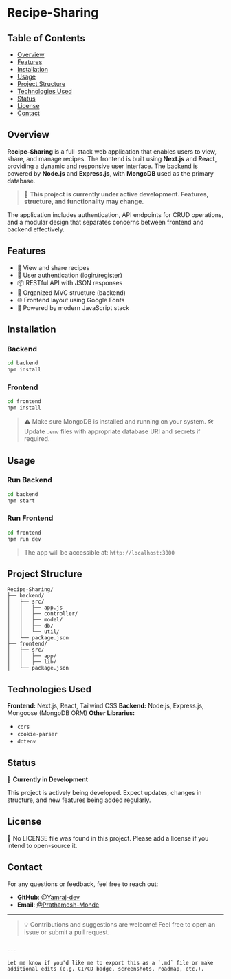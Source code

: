 
# Recipe-Sharing

## Table of Contents

- [Overview](#overview)
- [Features](#features)
- [Installation](#installation)
- [Usage](#usage)
- [Project Structure](#project-structure)
- [Technologies Used](#technologies-used)
- [Status](#status)
- [License](#license)
- [Contact](#contact)

## Overview

**Recipe-Sharing** is a full-stack web application that enables users to view, share, and manage recipes. The frontend is built using **Next.js** and **React**, providing a dynamic and responsive user interface. The backend is powered by **Node.js** and **Express.js**, with **MongoDB** used as the primary database.

> 🚧 **This project is currently under active development. Features, structure, and functionality may change.**

The application includes authentication, API endpoints for CRUD operations, and a modular design that separates concerns between frontend and backend effectively.

## Features

- 🍲 View and share recipes  
- 🔐 User authentication (login/register)  
- 📦 RESTful API with JSON responses  
- 🧠 Organized MVC structure (backend)  
- 🌐 Frontend layout using Google Fonts  
- 🚀 Powered by modern JavaScript stack  

## Installation

### Backend

```bash
cd backend
npm install
````

### Frontend

```bash
cd frontend
npm install
```

> ⚠️ Make sure MongoDB is installed and running on your system.
> 🛠️ Update `.env` files with appropriate database URI and secrets if required.

## Usage

### Run Backend

```bash
cd backend
npm start
```

### Run Frontend

```bash
cd frontend
npm run dev
```

> The app will be accessible at:
> `http://localhost:3000`

## Project Structure

```
Recipe-Sharing/
├── backend/
│   ├── src/
│   │   ├── app.js
│   │   ├── controller/
│   │   ├── model/
│   │   ├── db/
│   │   └── util/
│   └── package.json
├── frontend/
│   ├── src/
│   │   ├── app/
│   │   ├── lib/
│   └── package.json
```

## Technologies Used

**Frontend:** Next.js, React, Tailwind CSS
**Backend:** Node.js, Express.js, Mongoose (MongoDB ORM)
**Other Libraries:**

* `cors`
* `cookie-parser`
* `dotenv`

## Status

🚧 **Currently in Development**

This project is actively being developed. Expect updates, changes in structure, and new features being added regularly.

## License

📄 No LICENSE file was found in this project.
Please add a license if you intend to open-source it.

## Contact

For any questions or feedback, feel free to reach out:

* **GitHub**: [@Yamraj-dev](https://github.com/Yamraj-dev)
* **Email**: [@Prathamesh-Monde](prathameshmonde.pm@gmail.com) 

---

> 💡 Contributions and suggestions are welcome! Feel free to open an issue or submit a pull request.

```

---

Let me know if you'd like me to export this as a `.md` file or make additional edits (e.g. CI/CD badge, screenshots, roadmap, etc.).
```
